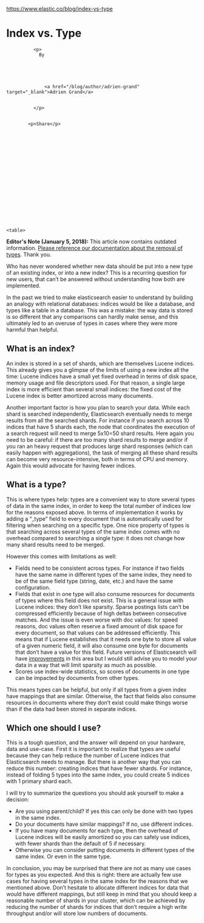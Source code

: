 <a href="https://www.elastic.co/blog/index-vs-type">https://www.elastic.co/blog/index-vs-type</a><div id="articleHeader"><h1>Index vs. Type</h1></div>
            
              <p>
                By  
                
                
                  
                    
                   
                  <a href="/blog/author/adrien-grand" target="_blank">Adrien Grand</a> 
                  
                 
              </p>
            
            
            <p>Share</p>
             
             
             
          
        
      
    
  

		
			
				
					
  						
  							

  

  
    <table>
<tbody>
<tr>
	<td><strong>Editor's Note (January 5, 2018):</strong> This article now contains outdated information. <a href="/guide/en/elasticsearch/reference/6.0/removal-of-types.html" target="_blank">Please reference our documentation about the removal of types</a>. Thank you.</td>
</tr>
</tbody>
</table><p>Who has never wondered whether new data should be put into a new type of an existing index, or into a new index? This is a recurring question for new users, that can’t be answered without understanding how both are implemented.
</p><p>In the past we tried to make elasticsearch easier to understand by building an analogy with relational databases: indices would be like a database, and types like a table in a database. This was a mistake: the way data is stored is so different that any comparisons can hardly make sense, and this ultimately led to an overuse of types in cases where they were more harmful than helpful.
</p><h2>What is an index?</h2><p>An index is stored in a set of shards, which are themselves Lucene indices. This already gives you a glimpse of the limits of using a new index all the time: Lucene indices have a small yet fixed overhead in terms of disk space, memory usage and file descriptors used. For that reason, a single large index is more efficient than several small indices: the fixed cost of the Lucene index is better amortized across many documents.
</p><p>Another important factor is how you plan to search your data. While each shard is searched independently, Elasticsearch eventually needs to merge results from all the searched shards. For instance if you search across 10 indices that have 5 shards each, the node that coordinates the execution of a search request will need to merge 5x10=50 shard results. Here again you need to be careful: if there are too many shard results to merge and/or if you ran an heavy request that produces large shard responses (which can easily happen with aggregations), the task of merging all these shard results can become very resource-intensive, both in terms of CPU and memory. Again this would advocate for having fewer indices.
</p><h2>What is a type?</h2><p>This is where types help: types are a convenient way to store several types of data in the same index, in order to keep the total number of indices low for the reasons exposed above. In terms of implementation it works by adding a “_type” field to every document that is automatically used for filtering when searching on a specific type. One nice property of types is that searching across several types of the same index comes with no overhead compared to searching a single type: it does not change how many shard results need to be merged.
</p><p>However this comes with limitations as well:
</p><ul>
	<li>Fields need to be consistent across types. For instance if two fields have the same name in different types of the same index, they need to be of the same field type (string, date, etc.) and have the same configuration.</li>
	<li>Fields that exist in one type will also consume resources for documents of types where this field does not exist. This is a general issue with Lucene indices: they don’t like sparsity. Sparse postings lists can’t be compressed efficiently because of high deltas between consecutive matches. And the issue is even worse with doc values: for speed reasons, doc values often reserve a fixed amount of disk space for every document, so that values can be addressed efficiently. This means that if Lucene establishes that it needs one byte to store all value of a given numeric field, it will also consume one byte for documents that don’t have a value for this field. Future versions of Elasticsearch will have <a href="http://issues.apache.org/jira/browse/LUCENE-6863" target="_blank">improvements</a> in this area but I would still advise you to model your data in a way that will limit sparsity as much as possible.</li>
	<li>Scores use index-wide statistics, so scores of documents in one type can be impacted by documents from other types.</li>
</ul><p>This means types can be helpful, but only if all types from a given index have mappings that are similar. Otherwise, the fact that fields also consume resources in documents where they don’t exist could make things worse than if the data had been stored in separate indices.
</p><h2>Which one should I use?</h2><p>This is a tough question, and the answer will depend on your hardware, data and use-case. First it is important to realize that types are useful because they can help reduce the number of Lucene indices that Elasticsearch needs to manage. But there is another way that you can reduce this number: creating indices that have fewer shards. For instance, instead of folding 5 types into the same index, you could create 5 indices with 1 primary shard each.
</p><p>I will try to summarize the questions you should ask yourself to make a decision:
</p><ul>
	<li>Are you using parent/child? If yes this can only be done with two types in the same index.</li>
	<li>Do your documents have similar mappings? If no, use different indices.</li>
	<li>If you have many documents for each type, then the overhead of Lucene indices will be easily amortized so you can safely use indices, with fewer shards than the default of 5 if necessary.</li>
	<li>Otherwise you can consider putting documents in different types of the same index. Or even in the same type.</li>
</ul><p>In conclusion, you may be surprised that there are not as many use cases for types as you expected. And this is right: there are actually few use cases for having several types in the same index for the reasons that we mentioned above. Don’t hesitate to allocate different indices for data that would have different mappings, but still keep in mind that you should keep a reasonable number of shards in your cluster, which can be achieved by reducing the number of shards for indices that don’t require a high write throughput and/or will store low numbers of documents.
</p>
    
